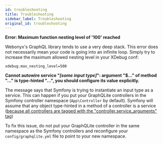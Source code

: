 ```yaml
---
id: troubleshooting
title: Troubleshooting
sidebar_label: Troubleshooting
original_id: troubleshooting
---
```


**Error: Maximum function nesting level of '100' reached**

Webonyx's GraphQL library tends to use a very deep stack. 
This error does not necessarily mean your code is going into an infinite loop.
Simply try to increase the maximum allowed nesting level in your XDebug conf:

```
xdebug.max_nesting_level=500
```


**Cannot autowire service "_[some input type]_": argument "$..." of method "..." is type-hinted "...", you should configure its value explicitly.**

The message says that Symfony is trying to instantiate an input type as a service. This can happen if you put your
GraphQLite controllers in the Symfony controller namespace (`App\Controller` by default). Symfony will assume that any 
object type-hinted in a method of a controller is a service ([because all controllers are tagged with the "controller.service_arguments" tag](https://symfony.com/doc/current/service_container/3.3-di-changes.html#controllers-are-registered-as-services))

To fix this issue, do not put your GraphQLite controller in the same namespace as the Symfony controllers and
reconfigure your `config/graphqlite.yml` file to point to your new namespace. 
